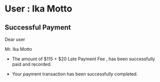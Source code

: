 User : Ika Motto
=============

Successful Payment
---------------------

Dear user

Mr. Ika Motto

* The amount of $115 + $20 Late Payment Fee , has been successfully paid and recorded.
* Your payment transaction has been successfully completed.






  
  ##

